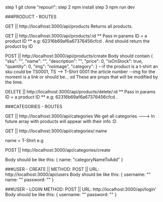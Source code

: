 step 1 git clone "repourl";
step 2 npm install
step 3 npm run dev



###PRODUCT - ROUTES

GET || http://localhost:3000/api/products
Returns all products.

GET || http://localhost:3000/api/products/:id
** Pass in params ID = a product ID
** e.g: 62316b69af6a67376456cfcd .
And should return the product by ID

POST || http://localhost:3000/api/products/create
Body should contain {
	"sku": "", 
    "name": "",
    "description": "",
    "price": 0,
    "isOnStock": true,
	"quantity": 0,
	"img": "noimage",
	"category": 
}
--if the product is a t-shirt an sku could be TS0001, TS --> T-Shirt 0001 the article number
--img for the moment is a link or should be... xd
These are props that will be modified by the time.

DELETE || http://localhost:3000/api/products/delete/:id
** Pass in params ID = a product ID
** e.g: 62316b69af6a67376456cfcd .







###CATEGORIES - ROUTES

GET || http://localhost:3000/api/categories
We get all categories ---> In future array with products will appear with their info :D

GET || http://localhost:3000/api/categories/:name

name = T-Shirt e.g

POST || http://localhost:3000/api/categories/create

Body should be like this: {
    name: "categoryNameToAdd"
}





###USER - CREATE || METHOD: POST || URL: http://localhost:3000/api/users
Body should be like this: {
    username: ""
    name: ""
    password: ""
    }






###USER - LOGIN  METHOD: POST || URL: http://localhost:3000/api/login'
Body should be like this: {
    username: ""
    password: ""
    }

